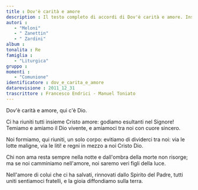 ```yaml
--- 
title : Dov'è carità e amore
description : Il testo completo di accordi di Dov'è carità e amore. Inseriscila nel tuo canzoniere!
autori : 
   - "Meloni"
   - " Zanettin"
   - " Zardini"
album : 
tonalita : Re
famiglia : 
   - "Liturgica"
gruppo : 
momenti : 
   - "Comunione"
identificatore : dov_e_carita_e_amore
datarevisione : 2011_12_31
trascrittore : Francesco Endrici - Manuel Toniato
--- 
```




Dov'è carità e amore,  qui c'è Dio.


Ci ha riuniti tutti insieme Cristo amore:
godiamo esultanti nel Signore!
Temiamo e amiamo il Dio vivente,
e amiamoci tra noi con cuore sincero.


Noi formiamo, qui riuniti, un solo corpo:
evitiamo di dividerci tra noi:
via le lotte maligne, via le liti!
e regni in mezzo a noi Cristo Dio.


Chi non ama resta sempre nella notte
e dall'ombra della morte non risorge;
ma se noi camminiamo nell'amore,
noi saremo veri figli della luce.


Nell'amore di colui che ci ha salvati,
rinnovati dallo Spirito del Padre,
tutti uniti sentiamoci fratelli,
e la gioia diffondiamo sulla terra.


